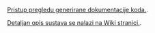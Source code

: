 
[Pristup pregledu generirane dokumentacije koda.](https://karlocvitak.github.io/RUS--Monitor-za-bebe/).

[Detaljan opis sustava se nalazi na Wiki stranici.](https://karlocvitak.github.io/RUS--Monitor-za-bebe/).
